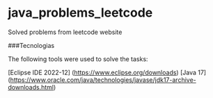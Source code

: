 # java_problems_leetcode
Solved problems from leetcode website


###Tecnologias

The following tools were used to solve the tasks:

[Eclipse IDE 2022-12] (https://www.eclipse.org/downloads)
[Java 17] (https://www.oracle.com/java/technologies/javase/jdk17-archive-downloads.html)
